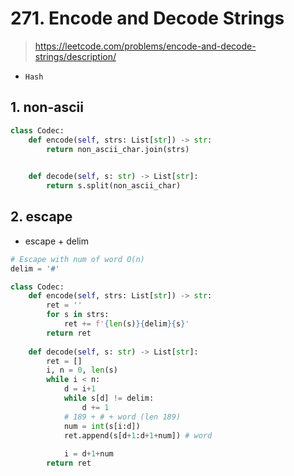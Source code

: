 # 271. Encode and Decode Strings
> https://leetcode.com/problems/encode-and-decode-strings/description/

- `Hash`

## 1. non-ascii 
```py
class Codec:
    def encode(self, strs: List[str]) -> str:
        return non_ascii_char.join(strs)
        

    def decode(self, s: str) -> List[str]:
        return s.split(non_ascii_char)
```

## 2. escape
- escape + delim

```py
# Escape with num of word O(n)
delim = '#'

class Codec:
    def encode(self, strs: List[str]) -> str:
        ret = ''
        for s in strs:
            ret += f'{len(s)}{delim}{s}'
        return ret
        
    def decode(self, s: str) -> List[str]:
        ret = []
        i, n = 0, len(s)
        while i < n:
            d = i+1
            while s[d] != delim:
                d += 1
            # 189 + # + word (len 189)
            num = int(s[i:d])
            ret.append(s[d+1:d+1+num]) # word
            
            i = d+1+num
        return ret
```